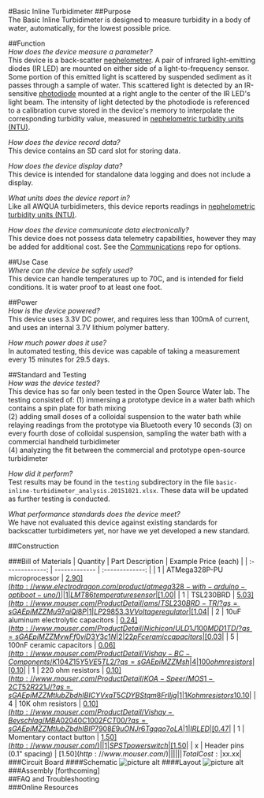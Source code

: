 #Basic Inline Turbidimeter
##Purpose  
The Basic Inline Turbidimeter is designed to measure turbidity in a body of water, automatically, for the lowest possible price.  

##Function  
_How does the device measure a parameter?_  
This device is a back-scatter [nephelometrer](https://en.wikipedia.org/wiki/Nephelometer). A pair of infrared light-emitting diodes (IR LED) are mounted on either side of a light-to-frequency sensor. Some portion of this emitted light is scattered by suspended sediment as it passes through a sample of water. This scattered light is detected by an IR-sensitive [photodiode](https://en.wikipedia.org/wiki/Photodiode) mounted at a right angle to the center of the IR LED's light beam. The intensity of light detected by the photodiode is referenced to a calibration curve stored in the device's memory to interpolate the corresponding turbidity value, measured in [nephelometric turbidity units (NTU)](http://or.water.usgs.gov/grapher/fnu.html).  

_How does the device record data?_  
This device contains an SD card slot for storing data.   

_How does the device display data?_  
This device is intended for standalone data logging and does not include a display.  

_What units does the device report in?_  
Like all AWQUA turbidimeters, this device reports readings in  [nephelometric turbidity units (NTU)](http://or.water.usgs.gov/grapher/fnu.html).  

_How does the device communicate data electronically?_  
This device does not possess data telemetry capabilities, however they may be added for additional cost. See the [Communications](https://github.com/AWQUA/Communication) repo for options. 

##Use Case  
_Where can the device be safely used?_  
This device can handle temperatures up to 70C, and is intended for field conditions. It is water proof to at least one foot.

##Power  
_How is the device powered?_  
This device uses 3.3V DC power, and requires less than 100mA of current, and uses an internal 3.7V lithium polymer battery.

_How much power does it use?_  
In automated testing, this device was capable of taking a measurement every 15 minutes for 29.5 days.

##Standard and Testing  
_How was the device tested?_  
This device has so far only been tested in the Open Source Water lab. The testing consisted of:
(1) immersing a prototype device in a water bath which contains a spin plate for bath mixing  
(2) adding small doses of a colloidal suspension to the water bath while relaying readings from the prototype via Bluetooth  every 10 seconds
(3) on every fourth dose of colloidal suspension, sampling the water bath with a commercial handheld turbidimeter  
(4) analyzing the fit between the commercial and prototype open-source turbidimeter

_How did it perform?_  
Test results may be found in the `testing` subdirectory in the file `basic-inline-turbidimeter_analysis.20151021.xlsx`. These data will be updated as further testing is conducted.

_What performance standards does the device meet?_  
We have not evaluated this device against existing standards for backscatter turbidimeters yet, nor have we yet developed a new standard.

##Construction  

###Bill of Materials
| Quantity  | Part Description | Example Price (each) |
| :-------------: | ------------- | :-------------: |
| 1 | ATMega328P-PU microprocessor  | [$2.90](http://www.electrodragon.com/product/atmega328-with-arduino-optiboot-uno/)|
| 1 | LMT86 temperature sensor  | [$1.00](http://www.mouser.com/ProductDetail/Texas-Instruments/LMT86LP/?qs=sGAEpiMZZMvfFCidbTccA1jyVRrxk5nB%252bTEjPRynSGM%3d)|
| 1 | TSL230BRD  | [$5.03](http://www.mouser.com/ProductDetail/ams/TSL230BRD-TR/?qs=sGAEpiMZZMu97qiQi8P%252buifvOPr%252b402N67DKHn09PFo%3d)|
| 1 | LP2985 3.3V Voltage regulator  | [$1.04](http://www.mouser.com/ProductDetail/Texas-Instruments/LP2985-33DBVT/?qs=paYhMW8qfivCywxvLCGbYQ%3D%3D)|
| 2 | 10uF aluminum electrolytic capacitors  | [$0.24](http://www.mouser.com/ProductDetail/Nichicon/ULD1J100MDD1TD/?qs=sGAEpiMZZMvwFf0viD3Y3c1N%2fF%2fpDmX12XlNW9X9Y3vZmYyMo5GpOw%3d%3d)|
| 2 | 22pF ceramic capacitors  | [$0.03](http://www.mouser.com/ProductDetail/Vishay-BC-Components/K220J10C0GF5UH5/?qs=sGAEpiMZZMsh%252b1woXyUXj9nJp%252b8gphztXIKBUu3gv%252bs%3d)|
| 5 | 100nF ceramic capacitors  | [$0.06](http://www.mouser.com/ProductDetail/Vishay-BC-Components/K104Z15Y5VE5TL2/?qs=sGAEpiMZZMsh%252b1woXyUXj5VNmf0jXPWIrWjnp1zAXac%3d)|
| 4 | 100 ohm resistors  | [$0.10](http://www.mouser.com/ProductDetail/KOA-Speer/MOS1-2CT52R101J/?qs=sGAEpiMZZMtlubZbdhIBICYVxaT5CDYBpEIIN%2f0BoAk%3d)|
| 1 | 220 ohm resistors  | [$0.10](http://www.mouser.com/ProductDetail/KOA-Speer/MOS1-2CT52R221J/?qs=sGAEpiMZZMtlubZbdhIBICYVxaT5CDYBStqm8FrIljg%3d)|
| 1 | 1K ohm resistors 1% tolerance | [$0.10](http://www.mouser.com/ProductDetail/Vishay-Beyschlag/MBB02070C1001FCT00/?qs=sGAEpiMZZMtlubZbdhIBIAA6NYEPHyksoxlYyK2s%252btM%3d)|
| 4 | 10K ohm resistors  | [$0.10](http://www.mouser.com/ProductDetail/Vishay-Beyschlag/MBA02040C1002FCT00/?qs=sGAEpiMZZMtlubZbdhIBIP7908E9uONJr6Tgqqo7oLA%3d)|
| 1 | IR LED  | [$0.47](http://www.mouser.com/ProductDetail/Kingbright/WP7113SF4C/?qs=sGAEpiMZZMvAL21a%2fDhxMro1KOf4QOs%252bCw5JRgjZK8o%3d)|
| 1 | Momentary contact button  | [$1.50](http://www.mouser.com/)|
| 1 | SPST power switch  | [$1.50](http://www.mouser.com/)|
| x | Header pins (0.1" spacing)  | [$1.50](http://www.mouser.com/)|
|||
||Total Cost:|$xx.xx|
###Circuit Board
####Schematic
![picture alt](./hardware/basic-inline-turbidimeter.schematic.jpg "Schematic of Basic Handheld Turbidimeter circuit board")
####Layout
![picture alt](./hardware/basic-inline-turbidimeter.board.jpg "Layout of Basic Handheld Turbidimeter circuit board")
###Assembly
[forthcoming]  
##FAQ and Troubleshooting  
###Online Resources
